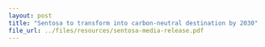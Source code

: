 ```yaml
---
layout: post
title: "Sentosa to transform into carbon-neutral destination by 2030"
file_url: ../files/resources/sentosa-media-release.pdf
---
```

